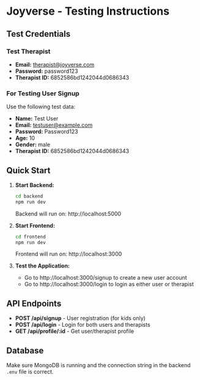 # Joyverse - Testing Instructions

## Test Credentials

### Test Therapist
- **Email:** therapist@joyverse.com
- **Password:** password123
- **Therapist ID:** 6852586bd1242044d0686343

### For Testing User Signup
Use the following test data:
- **Name:** Test User
- **Email:** testuser@example.com
- **Password:** Password123
- **Age:** 10
- **Gender:** male
- **Therapist ID:** 6852586bd1242044d0686343

## Quick Start

1. **Start Backend:**
   ```bash
   cd backend
   npm run dev
   ```
   Backend will run on: http://localhost:5000

2. **Start Frontend:**
   ```bash
   cd frontend
   npm run dev
   ```
   Frontend will run on: http://localhost:3000

3. **Test the Application:**
   - Go to http://localhost:3000/signup to create a new user account
   - Go to http://localhost:3000/login to login as either user or therapist

## API Endpoints

- **POST /api/signup** - User registration (for kids only)
- **POST /api/login** - Login for both users and therapists
- **GET /api/profile/:id** - Get user/therapist profile

## Database
Make sure MongoDB is running and the connection string in the backend `.env` file is correct.
